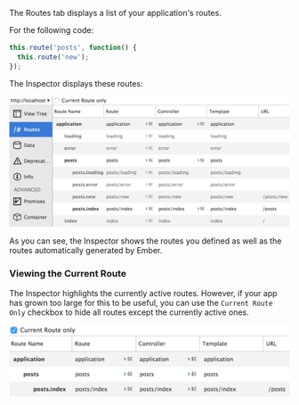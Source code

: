The Routes tab displays a list of your application's routes.

For the following code:

```javascript
this.route('posts', function() {
  this.route('new');
});
```

The Inspector displays these routes:

<img src="../../images/guides/ember-inspector/routes-screenshot.png" width="680" />

As you can see, the Inspector shows the routes you defined as well as the routes automatically generated by Ember.

### Viewing the Current Route

The Inspector highlights the currently active routes. However, if your app has grown too large for this to be useful, you can use the `Current Route Only` checkbox to hide all routes except the currently active ones.

<img src="../../images/guides/ember-inspector/routes-current-route.png"
width="680" />